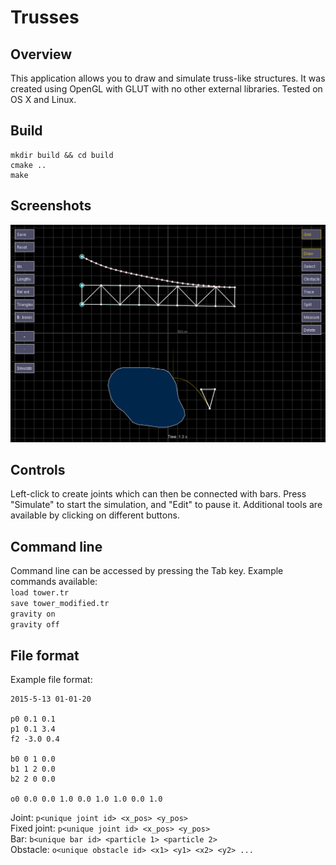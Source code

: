# Trusses

## Overview  
This application allows you to draw and simulate truss-like structures. It was created using OpenGL with GLUT with no other external libraries. Tested on OS X and Linux.

## Build   
```
mkdir build && cd build
cmake ..
make
```

## Screenshots

![Screenshot](img/trusses_screenshot.png)

## Controls  
Left-click to create joints which can then be connected with bars. Press "Simulate" to start the simulation, and "Edit" to pause it.
Additional tools are available by clicking on different buttons.

## Command line  
Command line can be accessed by pressing the Tab key. Example commands available:  
```load tower.tr```  
```save tower_modified.tr```  
```gravity on```  
```gravity off```  

## File format  
Example file format:
```
2015-5-13 01-01-20

p0 0.1 0.1
p1 0.1 3.4
f2 -3.0 0.4

b0 0 1 0.0
b1 1 2 0.0
b2 2 0 0.0

o0 0.0 0.0 1.0 0.0 1.0 1.0 0.0 1.0
```
Joint: ```p<unique joint id> <x_pos> <y_pos>```  
Fixed joint: ```p<unique joint id> <x_pos> <y_pos>```  
Bar: ```b<unique bar id> <particle 1> <particle 2>```  
Obstacle: ```o<unique obstacle id> <x1> <y1> <x2> <y2> ...```    
